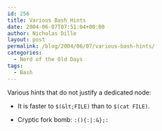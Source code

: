 ```yaml
---
id: 256
title: Various Bash Hints
date: 2004-06-07T07:51:04+00:00
author: Nicholas Dille
layout: post
permalink: /blog/2004/06/07/various-bash-hints/
categories:
  - Nerd of the Old Days
tags:
  - Bash
---
```

Various hints that do not justify a dedicated node:<!--more-->

* It is faster to `$(&lt;FILE)` than to `$(cat FILE)`.

* Cryptic fork bomb: `:(){:|:&};:`